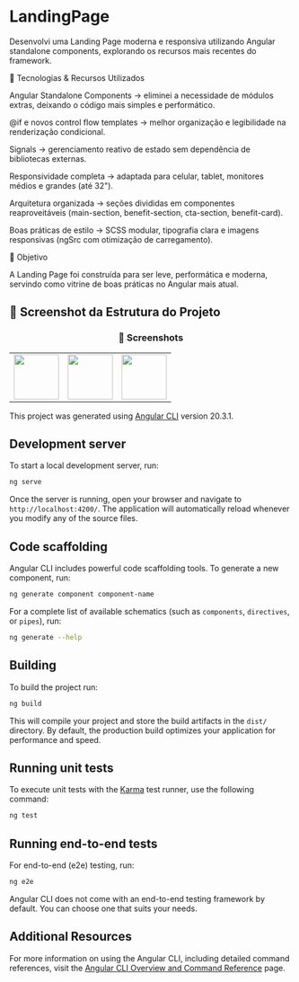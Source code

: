 # LandingPage

Desenvolvi uma Landing Page moderna e responsiva utilizando Angular standalone components, explorando os recursos mais recentes do framework.

🔧 Tecnologias & Recursos Utilizados

Angular Standalone Components → eliminei a necessidade de módulos extras, deixando o código mais simples e performático.

@if e novos control flow templates → melhor organização e legibilidade na renderização condicional.

Signals → gerenciamento reativo de estado sem dependência de bibliotecas externas.

Responsividade completa → adaptada para celular, tablet, monitores médios e grandes (até 32").

Arquitetura organizada → seções divididas em componentes reaproveitáveis (main-section, benefit-section, cta-section, benefit-card).

Boas práticas de estilo → SCSS modular, tipografia clara e imagens responsivas (ngSrc com otimização de carregamento).

🎯 Objetivo

A Landing Page foi construída para ser leve, performática e moderna, servindo como vitrine de boas práticas no Angular mais atual.


## 📸 Screenshot da Estrutura do Projeto

<h3 align="center">📸 Screenshots</h3>

<table>  
  <tr>
    <td><img src="https://github.com/user-attachments/assets/7e39f9f6-5f00-4daf-857f-54e7ac6d9881" width="80"/></td>
    <td><img src="https://github.com/user-attachments/assets/a251cac0-6457-42b0-ae71-511e1807ee1d" width="80"/></td>
    <td><img src="https://github.com/user-attachments/assets/1c12ab5e-6ad2-4316-aa1c-e8f1352a30be" width="80"/></td>
  </tr>
</table>


This project was generated using [Angular CLI](https://github.com/angular/angular-cli) version 20.3.1.

## Development server

To start a local development server, run:

```bash
ng serve
```

Once the server is running, open your browser and navigate to `http://localhost:4200/`. The application will automatically reload whenever you modify any of the source files.

## Code scaffolding

Angular CLI includes powerful code scaffolding tools. To generate a new component, run:

```bash
ng generate component component-name
```

For a complete list of available schematics (such as `components`, `directives`, or `pipes`), run:

```bash
ng generate --help
```

## Building

To build the project run:

```bash
ng build
```

This will compile your project and store the build artifacts in the `dist/` directory. By default, the production build optimizes your application for performance and speed.

## Running unit tests

To execute unit tests with the [Karma](https://karma-runner.github.io) test runner, use the following command:

```bash
ng test
```

## Running end-to-end tests

For end-to-end (e2e) testing, run:

```bash
ng e2e
```

Angular CLI does not come with an end-to-end testing framework by default. You can choose one that suits your needs.

## Additional Resources

For more information on using the Angular CLI, including detailed command references, visit the [Angular CLI Overview and Command Reference](https://angular.dev/tools/cli) page.
